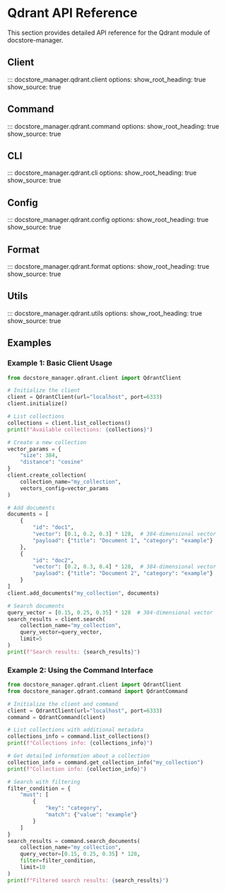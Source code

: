 # Qdrant API Reference

This section provides detailed API reference for the Qdrant module of docstore-manager.

## Client

::: docstore_manager.qdrant.client
    options:
      show_root_heading: true
      show_source: true

## Command

::: docstore_manager.qdrant.command
    options:
      show_root_heading: true
      show_source: true

## CLI

::: docstore_manager.qdrant.cli
    options:
      show_root_heading: true
      show_source: true

## Config

::: docstore_manager.qdrant.config
    options:
      show_root_heading: true
      show_source: true

## Format

::: docstore_manager.qdrant.format
    options:
      show_root_heading: true
      show_source: true

## Utils

::: docstore_manager.qdrant.utils
    options:
      show_root_heading: true
      show_source: true

## Examples

### Example 1: Basic Client Usage

```python
from docstore_manager.qdrant.client import QdrantClient

# Initialize the client
client = QdrantClient(url="localhost", port=6333)
client.initialize()

# List collections
collections = client.list_collections()
print(f"Available collections: {collections}")

# Create a new collection
vector_params = {
    "size": 384,
    "distance": "cosine"
}
client.create_collection(
    collection_name="my_collection",
    vectors_config=vector_params
)

# Add documents
documents = [
    {
        "id": "doc1",
        "vector": [0.1, 0.2, 0.3] * 128,  # 384-dimensional vector
        "payload": {"title": "Document 1", "category": "example"}
    },
    {
        "id": "doc2",
        "vector": [0.2, 0.3, 0.4] * 128,  # 384-dimensional vector
        "payload": {"title": "Document 2", "category": "example"}
    }
]
client.add_documents("my_collection", documents)

# Search documents
query_vector = [0.15, 0.25, 0.35] * 128  # 384-dimensional vector
search_results = client.search(
    collection_name="my_collection",
    query_vector=query_vector,
    limit=5
)
print(f"Search results: {search_results}")
```

### Example 2: Using the Command Interface

```python
from docstore_manager.qdrant.client import QdrantClient
from docstore_manager.qdrant.command import QdrantCommand

# Initialize the client and command
client = QdrantClient(url="localhost", port=6333)
command = QdrantCommand(client)

# List collections with additional metadata
collections_info = command.list_collections()
print(f"Collections info: {collections_info}")

# Get detailed information about a collection
collection_info = command.get_collection_info("my_collection")
print(f"Collection info: {collection_info}")

# Search with filtering
filter_condition = {
    "must": [
        {
            "key": "category",
            "match": {"value": "example"}
        }
    ]
}
search_results = command.search_documents(
    collection_name="my_collection",
    query_vector=[0.15, 0.25, 0.35] * 128,
    filter=filter_condition,
    limit=10
)
print(f"Filtered search results: {search_results}")
```
